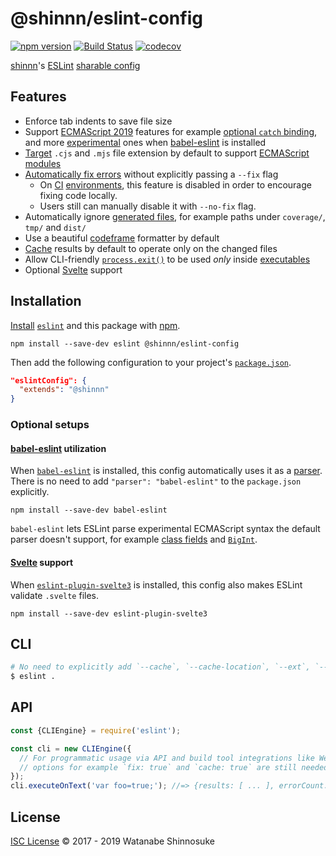 # @shinnn/eslint-config

[![npm version](https://img.shields.io/npm/v/@shinnn%2feslint-config.svg)](https://www.npmjs.com/package/@shinnn/eslint-config)
[![Build Status](https://travis-ci.com/shinnn/eslint-config.svg?branch=master)](https://travis-ci.com/shinnn/eslint-config)
[![codecov](https://codecov.io/gh/shinnn/eslint-config/branch/master/graph/badge.svg)](https://codecov.io/gh/shinnn/eslint-config)

[shinnn](https://github.com/shinnn)'s [ESLint](https://eslint.org/) [sharable config](https://eslint.org/docs/developer-guide/shareable-configs.html)

## Features

* Enforce tab indents to save file size
* Support [ECMAScript 2019](http://2ality.com/2018/02/ecmascript-2019.html) features for example [optional `catch` binding](https://github.com/tc39/proposal-optional-catch-binding), and more [experimental](https://github.com/tc39/proposals) ones when [babel-eslint](https://www.npmjs.com/package/babel-eslint) is installed
* [Target](https://eslint.org/docs/user-guide/command-line-interface#--ext) `.cjs` and `.mjs` file extension by default to support [ECMAScript modules](https://nodejs.org/api/esm.html)
* [Automatically fix errors](https://eslint.org/docs/user-guide/command-line-interface#fixing-problems) without explicitly passing a `--fix` flag
  * On [CI](https://docs.travis-ci.com/user/getting-started) [environments](https://www.appveyor.com/), this feature is disabled in order to encourage fixing code locally.
  * Users still can manually disable it with `--no-fix` flag.
* Automatically ignore [generated files](https://github.com/shinnn/eslint-config/blob/v6.10.2/index.js#L10-L18), for example paths under `coverage/`, `tmp/` and `dist/`
* Use a beautiful [codeframe](https://eslint.org/docs/user-guide/formatters/#codeframe) formatter by default
* [Cache](https://eslint.org/docs/user-guide/command-line-interface#caching) results by default to operate only on the changed files
* Allow CLI-friendly [`process.exit()`](https://nodejs.org/api/process.html#process_process_exit_code) to be used *only* inside [executables](https://docs.npmjs.com/files/package.json#bin)
* Optional [Svelte](https://svelte.dev/) support

## Installation

[Install](https://docs.npmjs.com/cli/install) [`eslint`](https://www.npmjs.com/package/eslint) and this package with [npm](https://docs.npmjs.com/about-npm/).

```
npm install --save-dev eslint @shinnn/eslint-config
```

Then add the following configuration to your project's [`package.json`](https://docs.npmjs.com/files/package.json).

```json
"eslintConfig": {
  "extends": "@shinnn"
}
```

### Optional setups

#### [babel-eslint](https://github.com/sveltejs/svelte) utilization

When [`babel-eslint`](https://github.com/babel/babel-eslint) is installed, this config automatically uses it as a [parser](https://eslint.org/docs/user-guide/configuring#specifying-parser). There is no need to add `"parser": "babel-eslint"` to the `package.json` explicitly.

```
npm install --save-dev babel-eslint
```

`babel-eslint` lets ESLint parse experimental ECMAScript syntax the default parser doesn't support, for example [class fields](https://github.com/tc39/proposal-class-fields) and [`BigInt`](https://github.com/tc39/proposal-bigint).


#### [Svelte](https://github.com/sveltejs/svelte) support

When [`eslint-plugin-svelte3`](https://github.com/sveltejs/eslint-plugin-svelte3) is installed, this config also makes ESLint validate `.svelte` files.

```
npm install --save-dev eslint-plugin-svelte3
```

## CLI

```sh
# No need to explicitly add `--cache`, `--cache-location`, `--ext`, `--fix` and `--format` flags
$ eslint .
```

## API

```javascript
const {CLIEngine} = require('eslint');

const cli = new CLIEngine({
  // For programmatic usage via API and build tool integrations like Webpack eslint-loader,
  // options for example `fix: true` and `cache: true` are still needed to set them explicitly.
});
cli.executeOnText('var foo=true;'); //=> {results: [ ... ], errorCount: ... }
```

## License

[ISC License](./LICENSE) © 2017 - 2019 Watanabe Shinnosuke
